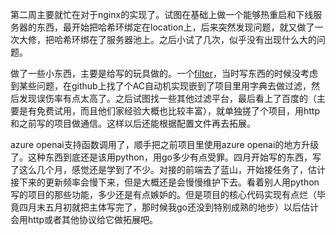 第二周主要就忙在对于nginx的实现了。试图在基础上做一个能够热重启和下线服务器的东西，最开始把哈希环绑定在location上，后来突然发现问题，就又做了一次大修，把哈希环绑在了服务器池上。之后小试了几次，似乎没有出现什么大的问题。

做了一些小东西，主要是给写的玩具做的。一个[filter](https://github.com/lvyonghuan/filter)，当时写东西的时候没考虑到某些问题，在github上找了个AC自动机实现嵌到了项目里用字典去做过滤，然后发现误伤率有点太高了。之后试图找一些其他过滤平台，最后看上了百度的（主要是有免费试用，而且他们家经验大概也比较丰富），就单独搓了个项目，用http和之前写的项目做通信。这样以后还能根据配置文件再去拓展。

azure openai支持函数调用了，顺手把之前项目里使用azure openai的地方升级了。这种东西到底还是该用python，用go多少有点受罪。四月开始写的东西，写了这么几个月，感觉还是学到了不少。对接的前端去了蓝山，开始接任务了，估计接下来的更新频率会慢下来，但是大概还是会慢慢维护下去。看着别人用python写的项目的那些功能，多少还是有点嫉妒的。但是项目的核心代码实现有点烂（毕竟四月末五月初就把主体写完了，那时候我go还没到特别成熟的地步）以后估计会用http或者其他协议给它做拓展吧。